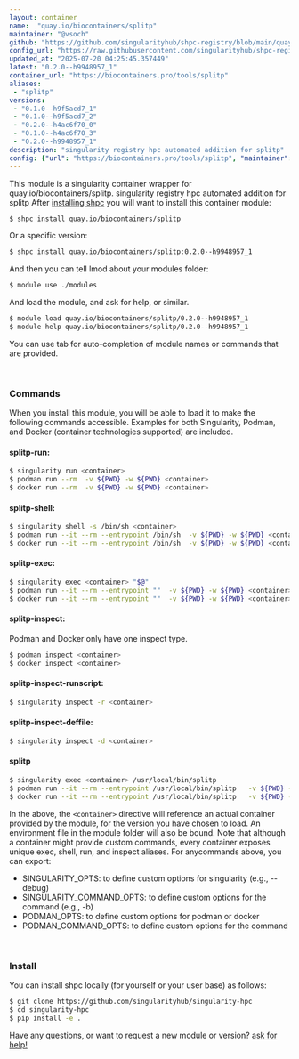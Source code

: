 ```yaml
---
layout: container
name:  "quay.io/biocontainers/splitp"
maintainer: "@vsoch"
github: "https://github.com/singularityhub/shpc-registry/blob/main/quay.io/biocontainers/splitp/container.yaml"
config_url: "https://raw.githubusercontent.com/singularityhub/shpc-registry/main/quay.io/biocontainers/splitp/container.yaml"
updated_at: "2025-07-20 04:25:45.357449"
latest: "0.2.0--h9948957_1"
container_url: "https://biocontainers.pro/tools/splitp"
aliases:
 - "splitp"
versions:
 - "0.1.0--h9f5acd7_1"
 - "0.1.0--h9f5acd7_2"
 - "0.2.0--h4ac6f70_0"
 - "0.1.0--h4ac6f70_3"
 - "0.2.0--h9948957_1"
description: "singularity registry hpc automated addition for splitp"
config: {"url": "https://biocontainers.pro/tools/splitp", "maintainer": "@vsoch", "description": "singularity registry hpc automated addition for splitp", "latest": {"0.2.0--h9948957_1": "sha256:5c73002e0e04724b4c1cf6ca646ef16c77de58d80169a0509d898468ffe0c103"}, "tags": {"0.1.0--h9f5acd7_1": "sha256:55edf2f66f0a3f01074842a7a4a476b5e10628b87dde671200ed1be4e5d1cc6c", "0.1.0--h9f5acd7_2": "sha256:7e8f8922d365cc6d0c8219c0dfb3f9b038298bbf9ad76ec9c13d5d0f228a3861", "0.2.0--h4ac6f70_0": "sha256:0283630ca532349d725797036979c4ee7873e88edda79d84a2204ffba9d25ca8", "0.1.0--h4ac6f70_3": "sha256:2ea9c965bb3d6034bb36f801d594b63b34ce3edbf5a938cfcb5bbec00abdd521", "0.2.0--h9948957_1": "sha256:5c73002e0e04724b4c1cf6ca646ef16c77de58d80169a0509d898468ffe0c103"}, "docker": "quay.io/biocontainers/splitp", "aliases": {"splitp": "/usr/local/bin/splitp"}}
---
```


This module is a singularity container wrapper for quay.io/biocontainers/splitp.
singularity registry hpc automated addition for splitp
After [installing shpc](#install) you will want to install this container module:


```bash
$ shpc install quay.io/biocontainers/splitp
```

Or a specific version:

```bash
$ shpc install quay.io/biocontainers/splitp:0.2.0--h9948957_1
```

And then you can tell lmod about your modules folder:

```bash
$ module use ./modules
```

And load the module, and ask for help, or similar.

```bash
$ module load quay.io/biocontainers/splitp/0.2.0--h9948957_1
$ module help quay.io/biocontainers/splitp/0.2.0--h9948957_1
```

You can use tab for auto-completion of module names or commands that are provided.

<br>

### Commands

When you install this module, you will be able to load it to make the following commands accessible.
Examples for both Singularity, Podman, and Docker (container technologies supported) are included.

#### splitp-run:

```bash
$ singularity run <container>
$ podman run --rm  -v ${PWD} -w ${PWD} <container>
$ docker run --rm  -v ${PWD} -w ${PWD} <container>
```

#### splitp-shell:

```bash
$ singularity shell -s /bin/sh <container>
$ podman run --it --rm --entrypoint /bin/sh  -v ${PWD} -w ${PWD} <container>
$ docker run --it --rm --entrypoint /bin/sh  -v ${PWD} -w ${PWD} <container>
```

#### splitp-exec:

```bash
$ singularity exec <container> "$@"
$ podman run --it --rm --entrypoint ""  -v ${PWD} -w ${PWD} <container> "$@"
$ docker run --it --rm --entrypoint ""  -v ${PWD} -w ${PWD} <container> "$@"
```

#### splitp-inspect:

Podman and Docker only have one inspect type.

```bash
$ podman inspect <container>
$ docker inspect <container>
```

#### splitp-inspect-runscript:

```bash
$ singularity inspect -r <container>
```

#### splitp-inspect-deffile:

```bash
$ singularity inspect -d <container>
```


#### splitp

```bash
$ singularity exec <container> /usr/local/bin/splitp
$ podman run --it --rm --entrypoint /usr/local/bin/splitp   -v ${PWD} -w ${PWD} <container> -c " $@"
$ docker run --it --rm --entrypoint /usr/local/bin/splitp   -v ${PWD} -w ${PWD} <container> -c " $@"
```



In the above, the `<container>` directive will reference an actual container provided
by the module, for the version you have chosen to load. An environment file in the
module folder will also be bound. Note that although a container
might provide custom commands, every container exposes unique exec, shell, run, and
inspect aliases. For anycommands above, you can export:

 - SINGULARITY_OPTS: to define custom options for singularity (e.g., --debug)
 - SINGULARITY_COMMAND_OPTS: to define custom options for the command (e.g., -b)
 - PODMAN_OPTS: to define custom options for podman or docker
 - PODMAN_COMMAND_OPTS: to define custom options for the command

<br>

### Install

You can install shpc locally (for yourself or your user base) as follows:

```bash
$ git clone https://github.com/singularityhub/singularity-hpc
$ cd singularity-hpc
$ pip install -e .
```

Have any questions, or want to request a new module or version? [ask for help!](https://github.com/singularityhub/singularity-hpc/issues)